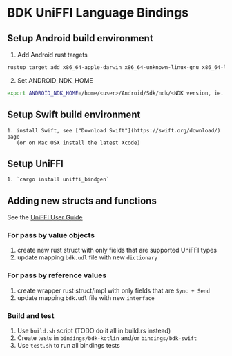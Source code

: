 # BDK UniFFI Language Bindings

## Setup Android build environment

   1. Add Android rust targets

   ```sh
   rustup target add x86_64-apple-darwin x86_64-unknown-linux-gnu x86_64-linux-android aarch64-linux-android armv7-linux-androideabi i686-linux-android
   ```

   2. Set ANDROID_NDK_HOME
   
   ```sh
   export ANDROID_NDK_HOME=/home/<user>/Android/Sdk/ndk/<NDK version, ie. 21.4.7075529>
   ```

## Setup Swift build environment

    1. install Swift, see ["Download Swift"](https://swift.org/download/) page  
       (or on Mac OSX install the latest Xcode)

## Setup UniFFI

    1. `cargo install uniffi_bindgen`

## Adding new structs and functions

See the [UniFFI User Guide](https://mozilla.github.io/uniffi-rs/)

### For pass by value objects

   1. create new rust struct with only fields that are supported UniFFI types
   2. update mapping `bdk.udl` file with new `dictionary`

### For pass by reference values 

   1. create wrapper rust struct/impl with only fields that are `Sync + Send`
   2. update mapping `bdk.udl` file with new `interface`

### Build and test

   1. Use `build.sh` script (TODO do it all in build.rs instead) 
   2. Create tests in `bindings/bdk-kotlin` and/or `bindings/bdk-swift`
   3. Use `test.sh` to run all bindings tests
